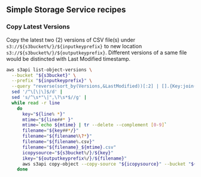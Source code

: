
## Simple Storage Service recipes

### Copy Latest Versions

Copy the latest two (2) versions of CSV file(s) under `s3://${s3bucket%/}/${inputkeyprefix}` to new location `s3://${s3bucket%/}/${outputkeyprefix}`. Different versions of a same file would be distincted with Last Modified timestamp.

```bash
aws s3api list-object-versions \
  --bucket "${s3bucket}" \
  --prefix "${inputkeyprefix}" \
  --query "reverse(sort_by(Versions,&LastModified))[:2] | [].{Key:join('?versionId=',[Key,VersionId]),LastModified:LastModified} | [].join(' ',[Key,LastModified])" |
  sed '/^\[\|\]$/d' |
  sed 's/^\s*"\|",\?\s*$//g' |
  while read -r line 
    do
      key="${line% *}"
      mtime="${line##* }"
      mtime=`echo ${mtime} | tr --delete --complement [0-9]`
      filename="${key##*/}"
      filename="${filename%\?*}"
      filename="${filename%.csv}"
      filename="${filename}_${mtime}.csv"
      icopysource="${s3bucket%/}/${key}"
      ikey="${outputkeyprefix%/}/${filename}"
      aws s3api copy-object --copy-source "${icopysource}" --bucket "${s3bucket}" --key "${ikey}"
    done

```
